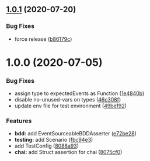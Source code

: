 ## [1.0.1](https://github.com/eveble/testing/compare/v1.0.0...v1.0.1) (2020-07-20)


### Bug Fixes

* force release ([b86179c](https://github.com/eveble/testing/commit/b86179c3636f3d720a3f55f7e2f501b6f9b14b81))

# 1.0.0 (2020-07-05)


### Bug Fixes

* assign type to expectedEvents as Function ([1e4840b](https://github.com/eveble/testing/commit/1e4840ba092290d3d6dc50ff4f5cc963936a4f1e))
* disable no-unused-vars on types ([46c308f](https://github.com/eveble/testing/commit/46c308f50482f20a2d1ac3e3b923110da1779767))
* update env file for test environment ([49be192](https://github.com/eveble/testing/commit/49be1928a82f2a4b9426e871fc27d1d0fa4a84ab))


### Features

* **bdd:** add EventSourceableBDDAsserter ([e72be28](https://github.com/eveble/testing/commit/e72be28739bc4c9a4557c81198d2d9b0908da2b1))
* **testing:** add Scenario ([fbc94e3](https://github.com/eveble/testing/commit/fbc94e300f2704e0a4801b97d54a820e5b7fe3ae))
* add TestConfig ([8088a93](https://github.com/eveble/testing/commit/8088a93e9ce7738e378111f9dade696529e34649))
* **chai:** add Struct assertion for chai ([8075cf0](https://github.com/eveble/testing/commit/8075cf0bb73471dfd16cee021ecd41f9859dc348))
